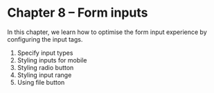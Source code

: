 # Chapter 8 – Form inputs

In this chapter, we learn how to optimise the form input experience by configuring the input tags.

1. Specify input types
2. Styling inputs for mobile
3. Styling radio button
4. Styling input range
5. Using file button